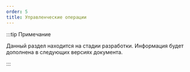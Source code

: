 ```yaml
---
order: 5
title: Управленческие операции
---
```


:::tip Примечание

Данный раздел находится на стадии разработки. Информация будет дополнена в следующих версиях документа.

:::


